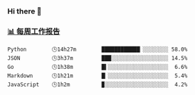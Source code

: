 ### Hi there 👋

<!-- waka-box start -->
### <a href="https://gist.github.com/b3f90cfdb958d2401b019f821c34c859" target="_blank">📊 每周工作报告</a>
```text
Python        🕓14h27m        ████████████▏░░░░░░░░ 58.0%
JSON          🕓3h37m         ███░░░░░░░░░░░░░░░░░░ 14.5%
Go            🕓1h38m         █▍░░░░░░░░░░░░░░░░░░░  6.6%
Markdown      🕓1h21m         █▏░░░░░░░░░░░░░░░░░░░  5.4%
JavaScript    🕓1h2m          ▉░░░░░░░░░░░░░░░░░░░░  4.2%
```
<!-- waka-box end -->
